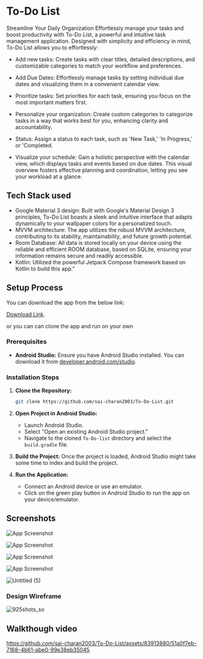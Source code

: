 # To-Do List

Streamline Your Daily Organization
Effortlessly manage your tasks and boost productivity with To-Do List, a powerful and intuitive task management application. Designed with simplicity and efficiency in mind, To-Do List allows you to effortlessly:

- Add new tasks: Create tasks with clear titles, detailed descriptions, and customizable categories to match your workflow and preferences.

- Add Due Dates: Effortlessly manage tasks by setting individual due dates and visualizing them in a convenient calendar view.

- Prioritize tasks: Set priorities for each task, ensuring you focus on the most important matters first.

- Personalize your organization: Create custom categories to categorize tasks in a way that works best for you, enhancing clarity and accountability.

- Status: Assign a status to each task, such as 'New Task,' 'In Progress,' or 'Completed.

- Visualize your schedule: Gain a holistic perspective with the calendar view, which displays tasks and events based on due dates. This visual overview fosters effective planning and coordination, letting you see your workload at a glance.

## Tech Stack used

- Google Material 3 design: Built with Google's Material Design 3 principles, To-Do List boasts a sleek and intuitive interface that adapts dynamically to your wallpaper colors for a personalized touch.
- MVVM architecture: The app utilizes the robust MVVM architecture, contributing to its stability, maintainability, and future growth potential.
- Room Database: All data is stored locally on your device using the reliable and efficient ROOM database, based on SQLite, ensuring your information remains secure and readily accessible.
- Kotlin: Utilized the powerful Jetpack Compose framework based on Kotlin to build this app."

## Setup Process

You can download the app from the below link:

[Download Link](https://github.com/sai-charan2003/To-Do-List/releases/download/v1.0/app-release.apk).

or you can can clone the app and run on your own
### Prerequisites

- **Android Studio:** Ensure you have Android Studio installed. You can download it from [developer.android.com/studio](https://developer.android.com/studio).

### Installation Steps

1. **Clone the Repository:**
    ```bash
    git clone https://github.com/sai-charan2003/To-Do-List.git
    ```


2. **Open Project in Android Studio:**
    - Launch Android Studio.
    - Select "Open an existing Android Studio project."
    - Navigate to the cloned `To-Do-list` directory and select the `build.gradle` file.

3. **Build the Project:**
    Once the project is loaded, Android Studio might take some time to index and build the project.

4. **Run the Application:**
    - Connect an Android device or use an emulator.
    - Click on the green play button in Android Studio to run the app on your device/emulator.


## Screenshots

![App Screenshot](https://github.com/sai-charan2003/To-DO-List/assets/83913880/f6f6cba2-4691-4f07-b61c-43e337eba56c)

![App Screenshot](https://github.com/sai-charan2003/To-DO-List/assets/83913880/b8be22ef-f148-43b1-8d2c-56260a6f51c3)

![App Screenshot](https://github.com/sai-charan2003/To-DO-List/assets/83913880/8276ebf9-f35b-46d4-a2d5-bbb44d15f0c6)

![App Screenshot](https://github.com/sai-charan2003/To-DO-List/assets/83913880/dce57dcf-c27f-4963-8e27-f4dba53b908a)

![Untitled (5)](https://github.com/sai-charan2003/To-Do-List/assets/83913880/163f6885-d56d-46ff-9960-b7433e787b65)


### Design Wireframe
![925shots_so](https://github.com/sai-charan2003/To-Do-List/assets/83913880/e7fe18e4-42e3-4ab6-ac09-00a53ecd701c)



## Walkthough video

https://github.com/sai-charan2003/To-Do-List/assets/83913880/51a0f7eb-7168-4b61-abe0-99e38eb35045











